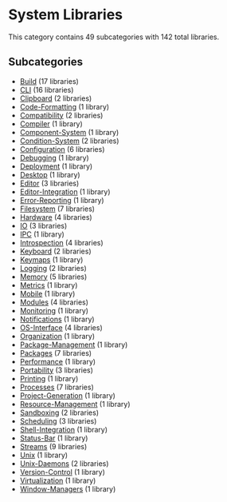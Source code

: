 # System Libraries

This category contains 49 subcategories with 142 total libraries.

## Subcategories

- [Build](Build.md) (17 libraries)
- [CLI](CLI.md) (16 libraries)
- [Clipboard](Clipboard.md) (2 libraries)
- [Code-Formatting](Code-Formatting.md) (1 library)
- [Compatibility](Compatibility.md) (2 libraries)
- [Compiler](Compiler.md) (1 library)
- [Component-System](Component-System.md) (1 library)
- [Condition-System](Condition-System.md) (2 libraries)
- [Configuration](Configuration.md) (6 libraries)
- [Debugging](Debugging.md) (1 library)
- [Deployment](Deployment.md) (1 library)
- [Desktop](Desktop.md) (1 library)
- [Editor](Editor.md) (3 libraries)
- [Editor-Integration](Editor-Integration.md) (1 library)
- [Error-Reporting](Error-Reporting.md) (1 library)
- [Filesystem](Filesystem.md) (7 libraries)
- [Hardware](Hardware.md) (4 libraries)
- [IO](IO.md) (3 libraries)
- [IPC](IPC.md) (1 library)
- [Introspection](Introspection.md) (4 libraries)
- [Keyboard](Keyboard.md) (2 libraries)
- [Keymaps](Keymaps.md) (1 library)
- [Logging](Logging.md) (2 libraries)
- [Memory](Memory.md) (5 libraries)
- [Metrics](Metrics.md) (1 library)
- [Mobile](Mobile.md) (1 library)
- [Modules](Modules.md) (4 libraries)
- [Monitoring](Monitoring.md) (1 library)
- [Notifications](Notifications.md) (1 library)
- [OS-Interface](OS-Interface.md) (4 libraries)
- [Organization](Organization.md) (1 library)
- [Package-Management](Package-Management.md) (1 library)
- [Packages](Packages.md) (7 libraries)
- [Performance](Performance.md) (1 library)
- [Portability](Portability.md) (3 libraries)
- [Printing](Printing.md) (1 library)
- [Processes](Processes.md) (7 libraries)
- [Project-Generation](Project-Generation.md) (1 library)
- [Resource-Management](Resource-Management.md) (1 library)
- [Sandboxing](Sandboxing.md) (2 libraries)
- [Scheduling](Scheduling.md) (3 libraries)
- [Shell-Integration](Shell-Integration.md) (1 library)
- [Status-Bar](Status-Bar.md) (1 library)
- [Streams](Streams.md) (9 libraries)
- [Unix](Unix.md) (1 library)
- [Unix-Daemons](Unix-Daemons.md) (2 libraries)
- [Version-Control](Version-Control.md) (1 library)
- [Virtualization](Virtualization.md) (1 library)
- [Window-Managers](Window-Managers.md) (1 library)
